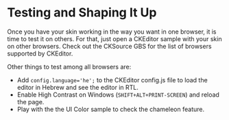 # Testing and Shaping It Up

Once you have your skin working in the way you want in one browser, it is time
to test it on others. For that, just open a CKEditor sample with your skin on
other browsers. Check out the CKSource GBS for the list of browsers supported by
CKEditor.

Other things to test among all browsers are:

 * Add <code>config.language='he';</code> to the CKEditor config.js file to
   load the editor in Hebrew and see the editor in RTL.
 * Enable High Contrast on Windows (<code>SHIFT+ALT+PRINT-SCREEN</code>) and
   reload the page.
 * Play with the the UI Color sample to check the chameleon feature.
